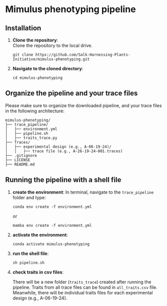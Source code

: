 # Mimulus phenotyping pipeline

## Installation

1. **Clone the repository**:  
   Clone the repository to the local drive.
   ```
   git clone https://github.com/Salk-Harnessing-Plants-Initiative/mimulus-phenotyping.git
   ```

2. **Navigate to the cloned directory**:  
   
   ```
   cd mimulus-phenotyping
   ```

## Organize the pipeline and your trace files

Please make sure to organize the downloaded pipeline, and your trace files in the following architecture:

```
mimulus-phenotyping/
├── trace_pipeline/
│   ├── environment.yml
│   ├── pipeline.sh
│   ├── traits_trace.py
├── Traces/
│   ├── experimental design (e.g., A-06-19-24)/
│   │   ├── trace file (e.g., A-26-19-24-001.traces)
├── .gitignore
├── LICENSE
├── README.md
```

## Running the pipeline with a shell file 
1. **create the environment**:
   In terminal, navigate to the `trace_pipeline` folder and type:
   ```
   conda env create -f environment.yml
   ```
   or
   ```
   mamba env create -f environment.yml
   ```

2. **activate the environment**:
   ```
   conda activate mimulus-phenotyping
   ```

3. **run the shell file**:
   ```
   sh pipeline.sh
   ```

4. **check traits in csv files**:

   There will be a new folder (`traits_trace`) created after running the pipeline. Traits from all trace files can be found in `all_traits.csv` file. Meanwhile, there will be individual traits files for each experimental design (e.g., A-06-19-24).
